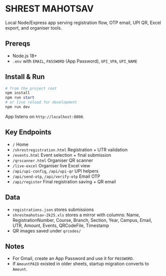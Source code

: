 # SHREST MAHOTSAV

Local Node/Express app serving registration flow, OTP email, UPI QR, Excel export, and organiser tools.

## Prereqs
- Node.js 18+
- `.env` with `EMAIL`, `PASSWORD` (App Password), `UPI_VPA`, `UPI_NAME`

## Install & Run
```powershell
# from the project root
npm install
npm run start
# or live reload for development
npm run dev
```

App listens on `http://localhost:8000`.

## Key Endpoints
- `/` Home
- `/shrestregistration.html` Registration + UTR validation
- `/events.html` Event selection + final submission
- `/qrscanner.html` Organiser QR scanner
- `/live-excel` Organiser live Excel view
- `/api/upi-config`, `/api/upi-qr` UPI helpers
- `/api/send-otp`, `/api/verify-otp` Email OTP
- `/api/register` Final registration saving + QR email

## Data
- `registrations.json` stores submissions
- `shrestmahotsav-2k25.xls` stores a mirror with columns:
  Name, RegistrationNumber, Course, Branch, Section, Year, Campus,
  Email, UTR, Amount, Events, QRCodeFile, Timestamp
- QR images saved under `qrcodes/`

## Notes
- For Gmail, create an App Password and use it for `PASSWORD`.
- If `AmountPAID` existed in older sheets, startup migration converts to `Amount`.
